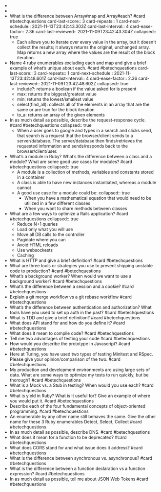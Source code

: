 -
-
- What is the difference between Array#map and Array#each? #card #betechquestions
  card-last-score:: 3
  card-repeats:: 1
  card-next-schedule:: 2021-11-13T23:42:43.303Z
  card-last-interval:: 4
  card-ease-factor:: 2.36
  card-last-reviewed:: 2021-11-09T23:42:43.304Z
  collapsed:: true
	- Each allows you to iterate over every value in the array, but it doesn't collect the results; it always returns the original, unchanged array.  Map returns a new array where the values are the result of the block iteration.
- Name 4 ruby enumerables excluding each and map and give a brief example of what’s unique about each. #card #betechquestions
  card-last-score:: 3
  card-repeats:: 1
  card-next-schedule:: 2021-11-13T23:42:48.601Z
  card-last-interval:: 4
  card-ease-factor:: 2.36
  card-last-reviewed:: 2021-11-09T23:42:48.602Z
  collapsed:: true
	- include?: returns a boolean if the value asked for is present
	- max: returns the biggest/greatest value
	- min: returns the lowest/smallest value
	- select(find_all): collects all of the elements in an array that are the same or are true for the block iteration
	- to_a: returns an array of the given elements
- In as much detail as possible, describe the request-response cycle. #card #betechquestions
  collapsed:: true
	- When a user goes to google and types in a search and clicks send, that search is a request that the browser/client sends to a server/database.  The server/database then finds/retrieves the requested information and sends/responds back to the browser/client/user.
- What’s a module in Ruby? What’s the difference between a class and a module? What are some good use cases for modules? #card #betechquestions
  collapsed:: true
	- A module is a collection of methods, variables and constants stored in a container
	- A class is able to have new instances instantiated, whereas a module cannot
	- A good use case for a module could be: 
	  collapsed:: true
		- When you have a mathematical equation that would need to be utilized in a few different classes
		- When you want to share methods between classes
- What are a few ways to optimize a Rails application? #card #betechquestions
  collapsed:: true
	- Reduce N+1 queries
	- Load only what you will use
	- Move all DB calls to the controller
	- Paginate where you can
	- Avoid HTML reloads
	- Use websockests
	- Caching
- What is HTTP and give a brief definition? #card #betechquestions
- What are three tools or strategies you use to prevent shipping unstable code to production? #card #betechquestions
- What’s a background worker? When would we want to use a background worker? #card #betechquestions
- What’s the difference between a session and a cookie? #card #betechquestions
- Explain a git merge workflow vs a git rebase workflow #card #betechquestions
- What’s the difference between authentication and authorization? What tools have you used to set up auth in the past? #card #betechquestions
- What is TDD and give a brief definition? #card #betechquestions
- What does API stand for and how do you define it? #card #betechquestions
- What does it mean to compile code? #card #betechquestions
- Tell me two advantages of testing your code #card #betechquestions
- How would you describe the prototype in Javascript? #card #betechquestions
- Here at Turing, you have used two types of testing Minitest and RSpec. Please give your opinion/comparison of the two. #card #betechquestions
- My production and development environments are using large sets of data. What are some ways to optimize my tests to run quickly, but be thorough? #card #betechquestions
- What is a Mock vs. a Stub in testing? When would you use each? #card #betechquestions
- What is yield in Ruby? What is it useful for? Give an example of where you would put it. #card #betechquestions
- Describe each of the four fundamental concepts of object-oriented programming. #card #betechquestions
- An enumerable by any other name still behaves the same. Give the other name for these 3 Ruby enumerables Detect, Select, Collect #card #betechquestions
- In as much detail as possible, describe DNS. #card #betechquestions
- What does it mean for a function to be deprecated? #card #betechquestions
- What does CORS stand for and what issue does it address? #card #betechquestions
- What is the difference between synchronous vs. asynchronous? #card #betechquestions
- What is the difference between a function declaration vs a function expression? #card #betechquestions
- In as much detail as possible, tell me about JSON Web Tokens #card #betechquestions